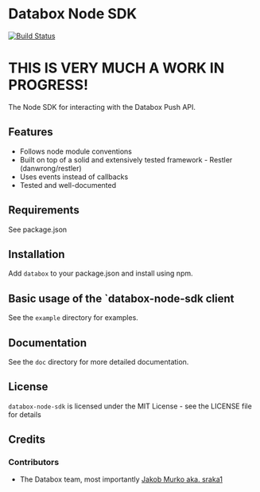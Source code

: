 # Databox Node SDK

[![Build Status](https://travis-ci.org/sraka1/Databox-Node-SDK.png?branch=master)](https://travis-ci.org/sraka1/Databox-Node-SDK)

# THIS IS VERY MUCH A WORK IN PROGRESS!

The Node SDK for interacting with the Databox Push API.

## Features

* Follows node module conventions
* Built on top of a solid and extensively tested framework - Restler (danwrong/restler)
* Uses events instead of callbacks
* Tested and well-documented

## Requirements

See package.json

## Installation

Add `databox` to your package.json and install using npm.

## Basic usage of the `databox-node-sdk client

See the `example` directory for examples. 


## Documentation

See the `doc` directory for more detailed documentation. 

## License

`databox-node-sdk` is licensed under the MIT License - see the LICENSE file for details

## Credits

### Contributors

- The Databox team, most importantly [Jakob Murko aka. sraka1](http://github.com/sraka1) 










